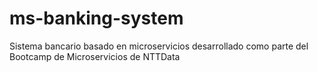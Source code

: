 # ms-banking-system
Sistema bancario basado en microservicios desarrollado como parte del Bootcamp de Microservicios de NTTData
